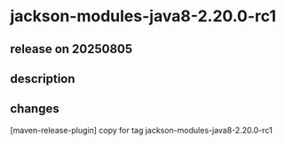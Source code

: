 # jackson-modules-java8-2.20.0-rc1

## release on 20250805
## description
## changes
[maven-release-plugin] copy for tag jackson-modules-java8-2.20.0-rc1

